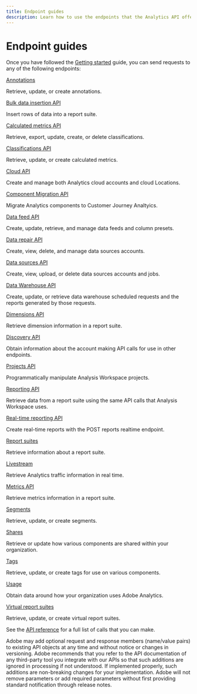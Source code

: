 ```yaml
---
title: Endpoint guides
description: Learn how to use the endpoints that the Analytics API offers.
---
```


# Endpoint guides

Once you have followed the [Getting started](../index.md) guide, you can send requests to any of the following endpoints:

<DiscoverBlock slots="link, text"/>

[Annotations](annotations/index.md)

Retrieve, update, or create annotations.

<DiscoverBlock slots="link, text"/>

[Bulk data insertion API](bulk-data-insertion/index.md)

Insert rows of data into a report suite.

<DiscoverBlock slots="link, text"/>

[Calculated metrics API](calculatedmetrics/index.md)

Retrieve, export, update, create, or delete classifications.

<DiscoverBlock slots="link, text"/>

[Classifications API](classifications/index.md)

Retrieve, update, or create calculated metrics.

<DiscoverBlock slots="link, text"/>

[Cloud API](cloudloc/index.md)

Create and manage both Analytics cloud accounts and cloud Locations.

<DiscoverBlock slots="link, text"/>

[Component Migration API](compmigration/index.md)

Migrate Analytics components to Customer Journey Analtyics.

<DiscoverBlock slots="link, text"/>

[Data feed API](data-feed/index.md)

Create, update, retrieve, and manage data feeds and column presets.

<DiscoverBlock slots="link, text"/>

[Data repair API](data-repair/index.md)

Create, view, delete, and manage data sources accounts.

<DiscoverBlock slots="link, text"/>

[Data sources API](data-sources/index.md)

Create, view, upload, or delete data sources accounts and jobs.

<DiscoverBlock slots="link, text"/>

[Data Warehouse API](data-warehouse/index.md)

Create, update, or retrieve data warehouse scheduled requests and the reports generated by those requests.

<DiscoverBlock slots="link, text"/>

[Dimensions API](dimensions/index.md)

Retrieve dimension information in a report suite.

<DiscoverBlock slots="link, text"/>

[Discovery API](discovery.md)

Obtain information about the account making API calls for use in other endpoints.

<DiscoverBlock slots="link, text"/>

[Projects API](projects/index.md)

Programmatically manipulate Analysis Workspace projects.

<DiscoverBlock slots="link, text"/>

[Reporting API](reports/index.md)

Retrieve data from a report suite using the same API calls that Analysis Workspace uses.

[Real-time reporting API](reports/real-time.md)

Create real-time reports with the POST reports realtime endpoint.

<DiscoverBlock slots="link, text"/>

[Report suites](report-suites.md)

Retrieve information about a report suite.

<DiscoverBlock slots="link, text"/>

[Livestream](livestream/index.md)

Retrieve Analytics traffic information in real time.

<DiscoverBlock slots="link, text"/>

[Metrics API](metrics/index.md)

Retrieve metrics information in a report suite.

[Segments](segments/index.md)

Retrieve, update, or create segments.

<DiscoverBlock slots="link, text"/>

[Shares](componentmetadata/shares.md)

Retrieve or update how various components are shared within your organization.

<DiscoverBlock slots="link, text"/>

[Tags](componentmetadata/tags.md)

Retrieve, update, or create tags for use on various components.

<DiscoverBlock slots="link, text"/>

[Usage](usage.md)

Obtain data around how your organization uses Adobe Analytics.

<DiscoverBlock slots="link, text"/>

[Virtual report suites](vrs/index.md)

Retrieve, update, or create virtual report suites.

See the [API reference](../../apis/index.md) for a full list of calls that you can make.

<InlineAlert variant="info" slots="text" />

Adobe may add optional request and response members (name/value pairs) to existing API objects at any time and without notice or changes in versioning. Adobe recommends that you refer to the API documentation of any third-party tool you integrate with our APIs so that such additions are ignored in processing if not understood. If implemented properly, such additions are non-breaking changes for your implementation. Adobe will not remove parameters or add required parameters without first providing standard notification through release notes.
